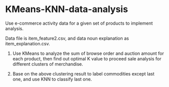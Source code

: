 # KMeans-KNN-data-analysis
Use e-commerce activity data for a given set of products to implement analysis.

Data file is item_feature2.csv, and data noun explanation as item_explanation.csv.

1. Use KMeans to analyze the sum of browse order and auction amount for each product, then find out optimal K value to proceed    sale analysis for different clusters of merchandise.

2. Base on the above clustering result to label commodities except last one, and use KNN to classify last one.

